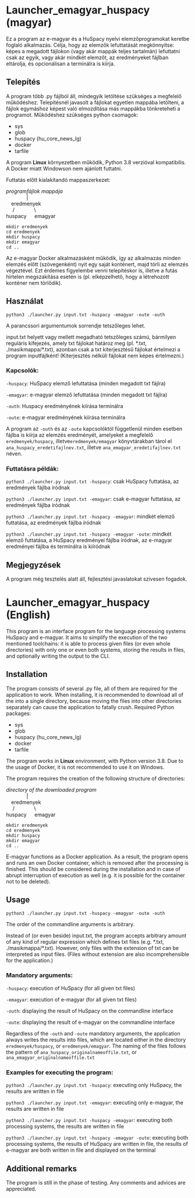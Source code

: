 # Launcher_emagyar_huspacy (magyar)
Ez a program az e-magyar és a HuSpacy nyelvi elemzőprogramokat keretbe foglaló alkalmazás. Célja, hogy az elemzők lefuttatását megkönnyítse: képes a megadott fájlokon (vagy akár mappák teljes tartalmán) lefuttatni csak az egyik, vagy akár mindkét elemzőt, az eredményeket fájlban eltárolja, és opcionálisan a terminálra is kiírja.

## Telepítés
A program több .py fájlból áll, mindegyik letöltése szükséges a megfelelő működéshez. Telepítésnél javasolt a fájlokat egyetlen mappába letölteni, a fájlok egymáshoz képest való elmozdítása más mappákba tönkreteheti a programot. Működéshez szükséges python csomagok:
* sys
* glob
* huspacy (hu_core_news_lg)
* docker
* tarfile

A program **Linux** környezetben működik, Python 3.8 verzióval kompatibilis. A Docker miatt Windowson nem ajánlott futtatni.

Futtatás előtt kialakítandó mappaszerkezet:

_programfájlok mappája_<br/>
&emsp;&emsp;&emsp;&emsp;|<br/>
&emsp;eredmenyek<br/>
&emsp;     /   &emsp;&emsp; &emsp;    \\<br/>
huspacy &emsp;    emagyar

```
mkdir eredmenyek
cd eredmenyek
mkdir huspacy
mkdir emagyar
cd ..
```

Az e-magyar Docker alkalmazásként működik, így az alkalmazás minden elemzés előtt (szövegenként) nyit egy saját konténert, majd törli az elemzés végeztével. Ezt érdemes figyelembe venni telepítéskor is, illetve a futás hirtelen megszakítása esetén is (pl. elképzelhető, hogy a létrehozott konténer nem törlődik).

## Használat

`python3 ./launcher.py input.txt -huspacy -emagyar -oute -outh`

A parancssori argumentumok sorrendje tetszőleges lehet.

input.txt helyett vagy mellett megadható tetszőleges számú, bármilyen reguláris kifejezés, amely txt fájlokat határoz meg (pl. \*.txt, ./masikmappa/\*.txt), azonban csak a txt kiterjesztésű fájlokat értelmezi a program inputfájlként! (Kiterjesztés nélküli fájlokat nem képes értelmezni.)

### Kapcsolók:

`-huspacy`: HuSpacy elemző lefuttatása (minden megadott txt fájlra)

`-emagyar`: e-magyar elemző lefuttatása (minden megadott txt fájlra)

`-outh`: Huspacy eredményének kiírása terminálra

`-oute`: e-magyar eredményének kiírása terminálra

A program az `-outh` és az `-oute` kapcsolóktól függetlenül minden esetben fájlba is kiírja az elemzés eredményét, amelyeket a megfelelő `eredmenyek/huspacy`, illetve`eredmenyek/emagyar` könyvtárakban tárol el `ana_huspacy_eredetifajlnev.txt`, illetve `ana_emagyar_eredetifajlnev.txt` néven.

### Futtatásra példák:

`python3 ./launcher.py input.txt -huspacy`: csak HuSpacy futtatása, az eredmények fájlba íródnak

`python3 ./launcher.py input.txt -emagyar`: csak e-magyar futtatása, az eredmények fájlba íródnak

`python3 ./launcher.py input.txt -huspacy -emagyar`: mindkét elemző futtatása, az eredmények fájlba íródnak

`python3 ./launcher.py input.txt -huspacy -emagyar -oute`: mindkét elemző futtatása, a HuSpacy eredményei fájlba íródnak, az e-magyar eredményei fájlba és terminálra is kiíródnak

## Megjegyzések
A program még tesztelés alatt áll, fejlesztési javaslatokat szívesen fogadok.




# Launcher_emagyar_huspacy (English)
This program is an interface program for the language processing systems HuSpacy and e-magyar. It aims to simplify the execution of the two mentioned toolchains: it is able to process given files (or even whole directories) with only one or even both systems, storing the results in files, and optionally writing the output to the CLI.

## Installation
The program consists of several .py file, all of them are required for the application to work. When installing, it is recommended to download all of the into a single directory, because moving the files into other directories separately can cause the application to fatally crush. Required Python packages:
* sys
* glob
* huspacy (hu_core_news_lg)
* docker
* tarfile

The program works in **Linux** environment, with Python version 3.8. Due to the usage of Docker, it is not recommended to use it on Windows.


The program requires the creation of the following structure of directories:

_directory of the downloaded program_<br/>
&emsp;&emsp;&emsp;&emsp;|<br/>
&emsp;eredmenyek<br/>
&emsp;     /   &emsp;&emsp; &emsp;    \\<br/>
huspacy &emsp;    emagyar

```
mkdir eredmenyek
cd eredmenyek
mkdir huspacy
mkdir emagyar
cd ..
```

E-magyar functions as a Docker application. As a result, the program opens and runs an own Docker container, which is removed after the processing is finished. This should be considered during the installation and in case of abrupt interruption of execution as well (e.g. it is possible for the container not to be deleted).

## Usage

`python3 ./launcher.py input.txt -huspacy -emagyar -oute -outh`

The order of the commandline arguments is arbitrary.

Instead of (or even beside) input.txt, the program accepts arbitrary amount of any kind of regular expression which defines txt files (e.g. \*.txt, ./masikmappa/\*.txt). However, only files with the extension of txt can be interpreted as input files. (Files without extension are also incomprehensible for the application.)


### Mandatory arguments:

`-huspacy`: execution of HuSpacy (for all given txt files)

`-emagyar`: execution of e-magyar (for all given txt files)

`-outh`: displaying the result of HuSpacy on the commandline interface

`-oute`: displaying the result of e-magyar on the commandline interface

Regardless of the `-outh` and `-oute` mandatory arguments, the application always writes the results into files, which are located either in the directory `eredmenyek/huspacy`, or `eredmenyek/emagyar`. The naming of the files follows the pattern of `ana_huspacy_originalnameoffile.txt`, or `ana_emagyar_originalnameoffile.txt`


### Examples for executing the program:

`python3 ./launcher.py input.txt -huspacy`: executing only HuSpacy, the results are written in file

`python3 ./launcher.py input.txt -emagyar`: executing only e-magyar, the results are written in file

`python3 ./launcher.py input.txt -huspacy -emagyar`: executing both processing systems, the results are written in file

`python3 ./launcher.py input.txt -huspacy -emagyar -oute`: executing both processing systems, the results of HuSpacy are written in file, the results of e-magyar are both written in file and displayed on the terminal

## Additional remarks
The program is still in the phase of testing. Any comments and advices are appreciated.



